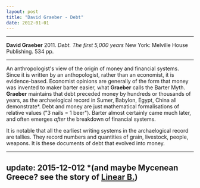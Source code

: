 ```yaml
---
layout: post
title: "David Graeber - Debt"
date: 2012-01-01
---
```




***
<b>David Graeber</b>  2011. _Debt. The first 5,000 years_  New York: Melville House Publishing.  534 pp.

***

An anthropologist's view of the origin of money and financial systems.  Since it is written by an anthopologist, rather than an economist, it is evidence-based.  Economist opinions are generally of the form that money was invented to maker barter easier, what **Graeber** calls the Barter Myth.  **Graeber** maintains that debt preceded money by hundreds or thousands of years, as the archaelogical record in Sumer, Babylon, Egypt, China  all demonstrate*.  Debt and money are just mathematical formalisations of relative values ("3 nails = 1 beer").  Barter almost certainly came much later, and often emerges _after_ the breakdown of financial systems.

It is notable that all the earliest writing systems in the archaelogical record are tallies. They record numbers and quantities of grain, livestock, people, weapons.  It is these documents of debt that evolved into money.



---
update: 2015-12-012 
*(and maybe Mycenean Greece? see the story of  <a href="https://timeteam.github.io/blog/2015/12/12/the-riddle-of-the-labyrinth/">Linear B.</a>)
---

